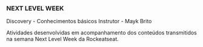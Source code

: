 ### NEXT LEVEL WEEK 

Discovery - Conhecimentos básicos
Instrutor - Mayk Brito

Atividades desenvolvidas em acompanhamento dos conteúdos transmitidos na semana Next Level Week da Rockeatseat.